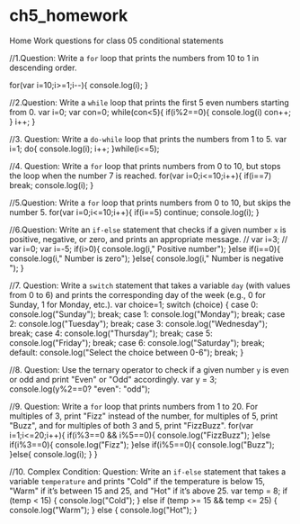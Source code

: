 # ch5_homework
Home Work questions for class 05 conditional statements

//1.Question: Write a `for` loop that prints the numbers from 10 to 1 in descending order.

  for(var i=10;i>=1;i--){
  console.log(i);
  }

//2.Question: Write a `while` loop that prints the first 5 even numbers starting from 0.
   var i=0;
   var con=0;
   while(con<5){
        if(i%2==0){
            console.log(i)
            con++;
        }
        i++;
   }

//3. Question: Write a `do-while` loop that prints the numbers from 1 to 5.
      var i=1;
      do{
          console.log(i);
          i++;
      }while(i<=5);
    

//4. Question: Write a `for` loop that prints numbers from 0 to 10, but stops the loop when the number 7 is reached.
    for(var i=0;i<=10;i++){
        if(i==7) 
            break;
          console.log(i);
      }

//5.Question: Write a `for` loop that prints numbers from 0 to 10, but skips the number 5.
    for(var i=0;i<=10;i++){
          if(i==5) 
              continue;
          console.log(i);
      }

//6.Question: Write an `if-else` statement that checks if a given number `x` is positive, negative, or zero, and prints an appropriate message.
    // var i=3;
      // var i=0;
      var i=-5;
      if(i>0){
          console.log(i," Positive number");
      }else if(i==0){
          console.log(i," Number is zero");
      }else{
          console.log(i," Number is negative ");
      }

//7. Question: Write a `switch` statement that takes a variable `day` (with values from 0 to 6) and prints the corresponding day of the week (e.g., 0 for Sunday, 1 for Monday, etc.).
  var choice=1;
switch (choice) {
    case 0:
        console.log("Sunday");
        break;
    case 1:
        console.log("Monday");
        break;
    case 2:
        console.log("Tuesday");
        break;
    case 3:
        console.log("Wednesday");
        break;
    case 4:
        console.log("Thursday");
        break;
    case 5:
        console.log("Friday");
        break;
    case 6:
        console.log("Saturday");
        break;
    default:
        console.log("Select the choice between 0-6");
        break;
}


//8. Question: Use the ternary operator to check if a given number `y` is even or odd and print "Even" or "Odd" accordingly.
     var y = 3;
     console.log(y%2==0? "even": "odd");

//9. Question: Write a `for` loop that prints numbers from 1 to 20. For multiples of 3, print "Fizz" instead of the number, for multiples of 5, print "Buzz", and for multiples of both 3 and 5, print "FizzBuzz".
    for(var i=1;i<=20;i++){ 
    if(i%3==0 && i%5==0){
        console.log("FizzBuzz");
    }else if(i%3==0){
        console.log("Fizz");
    }else if(i%5==0){
        console.log("Buzz");
    }else{
        console.log(i);
    }
}
     
 

//10. Complex Condition:
    Question: Write an `if-else` statement that takes a variable `temperature` and prints "Cold" if the temperature is below 15, "Warm" if it’s between 15 and 25, and "Hot" if it’s above 25.
var temp = 8;
if (temp < 15) {
    console.log("Cold");
} else if (temp >= 15 && temp <= 25) {
    console.log("Warm");
} else {
    console.log("Hot");
}
  

